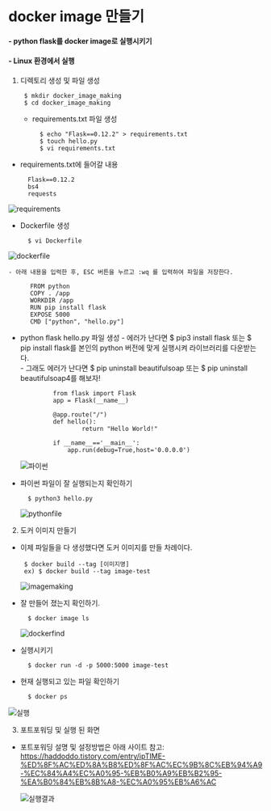# docker image 만들기 

#### - python flask를 docker image로 실행시키기
#### - Linux 환경에서 실행




1. 디렉토리 생성 및 파일 생성 

        $ mkdir docker_image_making 
        $ cd docker_image_making 

    - requirements.txt 파일 생성 
 
            $ echo "Flask==0.12.2" > requirements.txt 
            $ touch hello.py 
            $ vi requirements.txt              

  - requirements.txt에 들어갈 내용 
  
          Flask==0.12.2 
          bs4 
          requests
          
 ![requirements](https://user-images.githubusercontent.com/69622147/110907875-61b87400-8351-11eb-8bd0-8f0e094f7251.png)

- Dockerfile 생성

        $ vi Dockerfile
              
![dockerfile](https://user-images.githubusercontent.com/69622147/110907528-e22aa500-8350-11eb-8f81-f9477e6b3b66.png)
        
    - 아래 내용을 입력한 후, ESC 버튼을 누르고 :wq 를 입력하여 파일을 저장한다.
 
          FROM python
          COPY . /app
          WORKDIR /app
          RUN pip install flask
          EXPOSE 5000
          CMD ["python", "hello.py"]

 - python flask hello.py 파일 생성
            - 에러가 난다면 $ pip3 install flask 또는 $ pip install flask를 본인의 python 버전에 맞게 실행시켜 라이브러리를 다운받는다. \
            - 그래도 에러가 난다면 $ pip uninstall beautifulsoap 또는 $ pip uninstall beautifulsoap4를 해보자!

                from flask import Flask
                app = Flask(__name__)

                @app.route("/")
                def hello():  
                        return "Hello World!"

                if __name__=='__main__':
                    app.run(debug=True,host='0.0.0.0')
                    
    ![파이썬](https://user-images.githubusercontent.com/69622147/110907506-da6b0080-8350-11eb-9d3d-7e167e5d91d8.png)
            
- 파이썬 파일이 잘 실행되는지 확인하기

        $ python3 hello.py 
        
   ![pythonfile](https://user-images.githubusercontent.com/69622147/110906756-beb32a80-834f-11eb-8dd2-868dee860072.png)
                
                
2. 도커 이미지 만들기

 - 이제 파일들을 다 생성했다면 도커 이미지를 만들 차례이다. 

        $ docker build --tag [이미지명] 
        ex) $ docker build --tag image-test 
        
   ![imagemaking](https://user-images.githubusercontent.com/69622147/110906755-beb32a80-834f-11eb-82cd-3195e066f07b.png)

- 잘 만들어 졌는지 확인하기. 

        $ docker image ls 
        
  ![dockerfind](https://user-images.githubusercontent.com/69622147/111402821-3cd84e00-870f-11eb-810f-fa59112d479f.png)

- 실행시키기 

        $ docker run -d -p 5000:5000 image-test 

- 현재 실행되고 있는 파일 확인하기 

        $ docker ps 
        
![실행](https://user-images.githubusercontent.com/69622147/111402825-3ea21180-870f-11eb-8ae7-4929c9a3478c.png)

3. 포트포워딩 및 실행 된 화면 
- 포트포워딩 설명 및 설정방법은 아래 사이트 참고: \
https://haddoddo.tistory.com/entry/ipTIME-%ED%8F%AC%ED%8A%B8%ED%8F%AC%EC%9B%8C%EB%94%A9-%EC%84%A4%EC%A0%95-%EB%B0%A9%EB%B2%95-%EA%B0%84%EB%8B%A8-%EC%A0%95%EB%A6%AC
   
   ![실행결과](https://user-images.githubusercontent.com/69622147/111403468-6180f580-8710-11eb-9bfd-d609f1916051.jpg)




  
  
